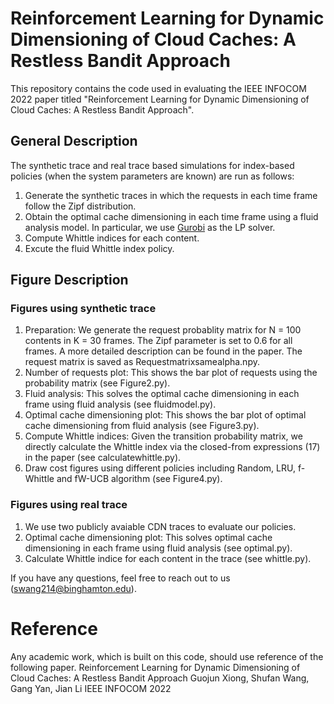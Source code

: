 # Reinforcement Learning for Dynamic Dimensioning of Cloud Caches: A Restless Bandit Approach
This repository contains the code used in evaluating the IEEE INFOCOM 2022 paper titled "Reinforcement Learning for Dynamic Dimensioning of Cloud Caches: A Restless Bandit Approach". 

## General Description
The synthetic trace and real trace based simulations for index-based policies (when the system parameters are known) are run as follows:
1. Generate the synthetic traces in which the requests in each time frame follow the Zipf distribution.
2. Obtain the optimal cache dimensioning in each time frame using a fluid analysis model. In particular, we use [Gurobi](https://www.gurobi.com) as the LP solver.
3. Compute Whittle indices for each content.
4. Excute the fluid Whittle index policy.

## Figure Description
### Figures using synthetic trace
1. Preparation: We generate the request probablity matrix for N = 100 contents in K = 30 frames. The Zipf parameter is set to 0.6 for all frames. A more detailed description can be found in the paper. The request matrix is saved as Requestmatrixsamealpha.npy.
2. Number of requests plot: This shows the bar plot of requests using the probability matrix (see Figure2.py).
3. Fluid analysis: This solves the optimal cache dimensioning in each frame using fluid analysis (see fluidmodel.py).
4. Optimal cache dimensioning plot: This shows the bar plot of optimal cache dimensioning from fluid analysis (see Figure3.py).
5. Compute Whittle indices: Given the transition probability matrix, we directly calculate the Whittle index via the closed-from expressions (17) in the paper (see calculatewhittle.py).
6. Draw cost figures using different policies including Random, LRU, f-Whittle and fW-UCB algorithm (see Figure4.py).
### Figures using real trace
1. We use two publicly avaiable CDN traces to evaluate our policies.
2. Optimal cache dimensioning plot: This solves optimal cache dimensioning in each frame using fluid analysis (see optimal.py).
3. Calculate Whittle indice for each content in the trace (see whittle.py).

If you have any questions, feel free to reach out to us (swang214@binghamton.edu).

# Reference
Any academic work, which is built on this code, should use reference of the following paper.
Reinforcement Learning for Dynamic Dimensioning of Cloud Caches: A Restless Bandit Approach
Guojun Xiong, Shufan Wang, Gang Yan, Jian Li
IEEE INFOCOM 2022

